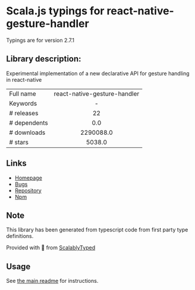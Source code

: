 
# Scala.js typings for react-native-gesture-handler

Typings are for version 2.7.1

## Library description:
Experimental implementation of a new declarative API for gesture handling in react-native

|                    |                 |
| ------------------ | :-------------: |
| Full name          | react-native-gesture-handler |
| Keywords           | - |
| # releases         | 22 |
| # dependents       | 0.0 |
| # downloads        | 2290088.0 |
| # stars            | 5038.0 |

## Links
- [Homepage](https://github.com/software-mansion/react-native-gesture-handler#readme)
- [Bugs](https://github.com/software-mansion/react-native-gesture-handler/issues)
- [Repository](https://github.com/software-mansion/react-native-gesture-handler)
- [Npm](https://www.npmjs.com/package/react-native-gesture-handler)
    


## Note
This library has been generated from typescript code from first party type definitions.

Provided with :purple_heart: from [ScalablyTyped](https://github.com/oyvindberg/ScalablyTyped)

## Usage
See [the main readme](../../readme.md) for instructions.


